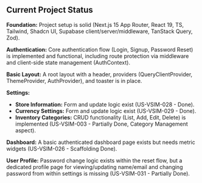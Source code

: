 ## Current Project Status

**Foundation:** Project setup is solid (Next.js 15 App Router, React 19, TS, Tailwind, Shadcn UI, Supabase client/server/middleware, TanStack Query, Zod).

**Authentication:** Core authentication flow (Login, Signup, Password Reset) is implemented and functional, including route protection via middleware and client-side state management (AuthContext).

**Basic Layout:** A root layout with a header, providers (QueryClientProvider, ThemeProvider, AuthProvider), and toaster is in place.

**Settings:**

-   **Store Information:** Form and update logic exist (US-VSIM-028 - Done).
-   **Currency Settings:** Form and update logic exist (US-VSIM-029 - Done).
-   **Inventory Categories:** CRUD functionality (List, Add, Edit, Delete) is implemented (US-VSIM-003 - Partially Done, Category Management aspect).

**Dashboard:** A basic authenticated dashboard page exists but needs metric widgets (US-VSIM-026 - Scaffolding Done).

**User Profile:** Password change logic exists within the reset flow, but a dedicated profile page for viewing/updating name/email and changing password from within settings is missing (US-VSIM-031 - Partially Done).

